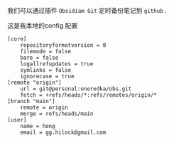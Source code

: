 我们可以通过插件 `Obsidiam Git` 定时备份笔记到 `github` .

这是我本地的config 配置

```shell
[core]
	repositoryformatversion = 0
	filemode = false
	bare = false
	logallrefupdates = true
	symlinks = false
	ignorecase = true
[remote "origin"]
	url = git@personal:oneredka/obs.git
	fetch = +refs/heads/*:refs/remotes/origin/*
[branch "main"]
	remote = origin
	merge = refs/heads/main
[user]
	name = hong
	email = gg.hilock@gmail.com
```


